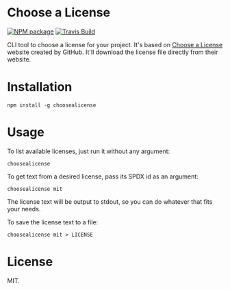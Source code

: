 # Choose a License

[![NPM package][nodei-image]][nodei-url]
[![Travis Build][travis-image]][travis-url]

CLI tool to choose a license for your project. It's based on [Choose a License](http://choosealicense.com/) website created by GitHub. It'll download the license file directly from their website.

# Installation

`npm install -g choosealicense`

# Usage
To list available licenses, just run it without any argument:

`choosealicense`

To get text from a desired license, pass its SPDX id as an argument:

`choosealicense mit`

The license text will be output to stdout, so you can do whatever that fits your needs.

To save the license text to a file:

`choosealicense mit > LICENSE`

# License
MIT.

[nodei-url]: https://nodei.co/npm/choosealicense/
[nodei-image]: https://nodei.co/npm/choosealicense.png?mini=true

[travis-url]: https://travis-ci.org/fmoliveira/choosealicense
[travis-image]: https://api.travis-ci.org/fmoliveira/choosealicense.svg
